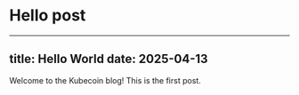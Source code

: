 # Hello post
---
title: Hello World
date: 2025-04-13
---
Welcome to the Kubecoin blog! This is the first post.